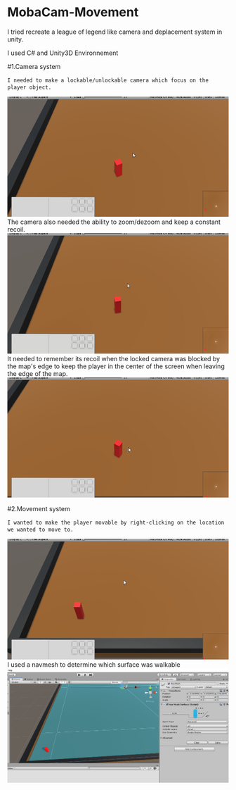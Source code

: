 # MobaCam-Movement

I tried recreate a league of legend like camera and deplacement system in unity.

I used C# and Unity3D Environnement

#1.Camera system

	I needed to make a lockable/unlockable camera which focus on the player object.
![](lockdelock.gif)
	The camera also needed the ability to zoom/dezoom and keep a constant recoil.
![](zoomdezoom.gif)
	It needed to remember its recoil when the locked camera was blocked by the map's edge to keep the player in the center of the screen when leaving the edge of the map.
![](edgetest.gif)

#2.Movement system

	I wanted to make the player movable by right-clicking on the location we wanted to move to.
![](moving.gif)
	I used a navmesh to determine which surface was walkable
![](navmesh.png)
